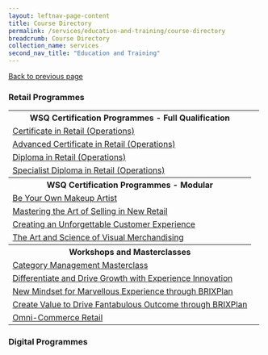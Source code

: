 ```yaml
---
layout: leftnav-page-content
title: Course Directory
permalink: /services/education-and-training/course-directory
breadcrumb: Course Directory
collection_name: services
second_nav_title: "Education and Training"
---
```

<a href="#" onclick="history.go(-1)">Back to previous page</a><br>

<h3>Retail Programmes</h3>

<table>
  <tr>
    <th>WSQ Certification Programmes - Full Qualification</th>
  </tr>
  <tr>
    <td><a href="/retail-programmes/wsq-certification-programmes/certificate-in-retail-operations">Certificate in Retail (Operations)</a></td>
  </tr>
  <tr>
    <td><a href="/retail-programmes/wsq-certification-programmes/advanced-certificate-in-retail-operations">Advanced Certificate in Retail (Operations)</a></td>
  </tr>
  <tr>
    <td><a href="/retail-programmes/wsq-certification-programmes/diploma-in-retail-operations">Diploma in Retail (Operations)</a></td>
  </tr>
  <tr>
    <td><a href="/retail-programmes/wsq-certification-programmes/specialist-diploma-in-retail-operations">Specialist Diploma in Retail (Operations)</a></td>
  </tr>
  <tr>
    <th>WSQ Certification Programmes - Modular</th>
  </tr>
  <tr>
    <td><a href="/retail-programmes/short-courses/be-your-own-makeup-artist">Be Your Own Makeup Artist</a></td>
  </tr>
  <tr>
    <td><a href="/retail-programmes/short-courses/mastering-the-art-of-selling-in-new-retail">Mastering the Art of Selling in New Retail</a></td>
  </tr>
  <tr>
    <td><a href="/retail-programmes/short-courses/creating-an-unforgettable-customer-experience">Creating an Unforgettable Customer Experience</a></td>
  </tr>
  <tr>
    <td><a href="/retail-programmes/short-courses/the-art-and-science-of-visual-merchandising">The Art and Science of Visual Merchandising</a></td>
  </tr>
  <tr>
    <th>Workshops and Masterclasses</th>
  </tr>
  <tr>
    <td><a href="/retail-programmes/short-courses/category-management">Category Management Masterclass</a></td>
  </tr>
  <tr>
    <td><a href="/retail-programmes/short-courses/differentiate-and-drive-growth-with-experience-innovation">Differentiate and Drive Growth with Experience Innovation</a></td>
  </tr>
  <tr>
    <td><a href="/retail-programmes/short-courses/new-mindset-for-marvellous-experience-through-brixplay">New Mindset for Marvellous Experience through BRIXPlan</a><td>
  </tr>
  <tr>
    <td><a href="/retail-programmes/short-courses/create-value-to-drive-fantabulous-outcome-through-brixplay">Create Value to Drive Fantabulous Outcome through BRIXPlan</a></td>
  </tr>
  <tr>
    <td><a href="/retail-programmes/short-courses/omni-commerce-retail">Omni-Commerce Retail</a></td>
  </tr>
</table> 

<h3>Digital Programmes</h3>
